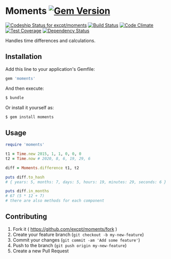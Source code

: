 # Moments [![Gem Version](https://badge.fury.io/rb/moments.svg)](http://badge.fury.io/rb/moments)

[![Codeship Status for excpt/moments](https://codeship.com/projects/54ff9970-675f-0132-a1ba-760b27c1e7ed/status?branch=master)](https://codeship.com/projects/53081)
[![Build Status](https://travis-ci.org/excpt/moments.svg?branch=master)](https://travis-ci.org/excpt/moments)
[![Code Climate](https://codeclimate.com/github/excpt/moments.png)](https://codeclimate.com/github/excpt/moments)
[![Test Coverage](https://codeclimate.com/github/excpt/moments/badges/coverage.svg)](https://codeclimate.com/github/excpt/moments)
[![Dependency Status](https://gemnasium.com/excpt/moments.svg)](https://gemnasium.com/excpt/moments)

Handles time differences and calculations.

## Installation

Add this line to your application's Gemfile:

```ruby
gem 'moments'
```

And then execute:

```sh
$ bundle
```

Or install it yourself as:

```sh
$ gem install moments
```

## Usage

```ruby
require 'moments'

t1 = Time.new 2015, 1, 1, 0, 0, 0
t2 = Time.now # 2020, 8, 6, 19, 29, 6

diff = Moments.difference t1, t2

puts diff.to_hash
# { years: 5, months: 7, days: 5, hours: 19, minutes: 29, seconds: 6 }

puts diff.in_months
# 67 (5 * 12 + 7)
# there are also methods for each component
```

## Contributing

1. Fork it ( https://github.com/excpt/moments/fork )
2. Create your feature branch (`git checkout -b my-new-feature`)
3. Commit your changes (`git commit -am 'Add some feature'`)
4. Push to the branch (`git push origin my-new-feature`)
5. Create a new Pull Request
